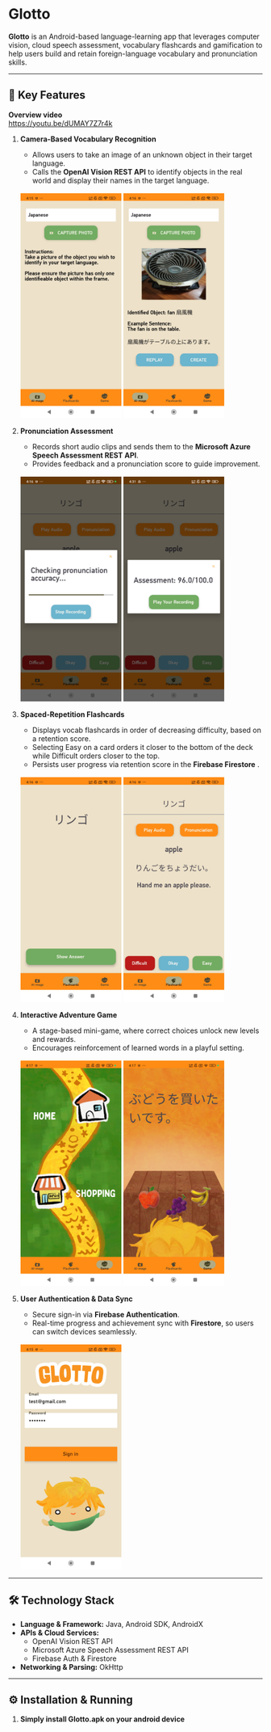 # Glotto

**Glotto** is an Android-based language-learning app that leverages computer vision, cloud speech assessment, vocabulary flashcards and gamification to help users build and retain foreign-language vocabulary and pronunciation skills.

---

## 🚀 Key Features

**Overview video**
<br>
https://youtu.be/dUMAY7Z7r4k 
<br>

1. **Camera-Based Vocabulary Recognition**  
   - Allows users to take an image of an unknown object in their target language.
   - Calls the **OpenAI Vision REST API** to identify objects in the real world and display their names in the target language.
   <br>
   <img src="README_images/identify_a.jpg" alt="game page" width="200"/>
   <img src="README_images/identify_b.jpg" alt="game page" width="200"/>

2. **Pronunciation Assessment**  
   - Records short audio clips and sends them to the **Microsoft Azure Speech Assessment REST API**.  
   - Provides feedback and a pronunciation score to guide improvement.
   <br>
   <img src="README_images/assess.jpg" alt="assessment page" width="200"/>
   <img src="README_images/assess2.jpg" alt="assessment page" width="200"/>

3. **Spaced-Repetition Flashcards**  
   - Displays vocab flashcards in order of decreasing difficulty, based on a retention score.
   - Selecting Easy on a card orders it closer to the bottom of the deck while Difficult orders closer to the top.
   - Persists user progress via retention score in the **Firebase Firestore** .
   <br>
   <img src="README_images/card_front.jpg" alt="card" width="200"/>
   <img src="README_images/card_back.jpg" alt="card" width="200"/>

4. **Interactive Adventure Game**  
   - A stage-based mini-game, where correct choices unlock new levels and rewards.  
   - Encourages reinforcement of learned words in a playful setting.
   <br>
   <img src="README_images/game.jpg" alt="game page" width="200"/>
   <img src="README_images/mcq.jpg" alt="game page" width="200"/>

5. **User Authentication & Data Sync**  
   - Secure sign-in via **Firebase Authentication**.  
   - Real-time progress and achievement sync with **Firestore**, so users can switch devices seamlessly.
   <br>
   <img src="README_images/login.jpg" alt="login page" width="200"/>

---

## 🛠️ Technology Stack

- **Language & Framework:** Java, Android SDK, AndroidX
- **APIs & Cloud Services:**  
  - OpenAI Vision REST API  
  - Microsoft Azure Speech Assessment REST API  
  - Firebase Auth & Firestore  
- **Networking & Parsing:** OkHttp  

---

## ⚙️ Installation & Running

1. **Simply install Glotto.apk on your android device**  
